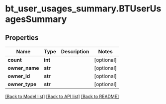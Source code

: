 # bt_user_usages_summary.BTUserUsagesSummary

## Properties
Name | Type | Description | Notes
------------ | ------------- | ------------- | -------------
**count** | **int** |  | [optional] 
**owner_name** | **str** |  | [optional] 
**owner_id** | **str** |  | [optional] 
**owner_type** | **str** |  | [optional] 

[[Back to Model list]](../README.md#documentation-for-models) [[Back to API list]](../README.md#documentation-for-api-endpoints) [[Back to README]](../README.md)


